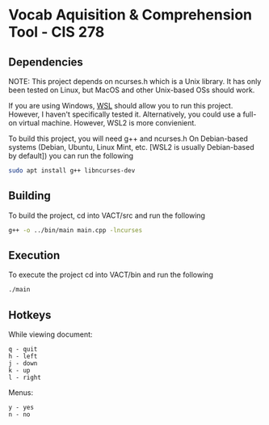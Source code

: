 # Vocab Aquisition & Comprehension Tool - CIS 278

## Dependencies
NOTE: This project depends on ncurses.h which is a Unix library. It has only been tested on Linux, but MacOS and other Unix-based OSs should work. 

If you are using Windows, [WSL](https://learn.microsoft.com/en-us/windows/wsl/install) should allow you to run this project. However, I haven't specifically tested it. Alternatively, you could use a full-on virtual machine. However, WSL2 is more convienient.

To build this project, you will need g++ and ncurses.h
On Debian-based systems (Debian, Ubuntu, Linux Mint, etc. [WSL2 is usually Debian-based by default]) you can run the following
```bash
sudo apt install g++ libncurses-dev
```

## Building
To build the project, cd into VACT/src and run the following
```bash
g++ -o ../bin/main main.cpp -lncurses
```
## Execution
To execute the project cd into VACT/bin and run the following
```bash
./main
```

## Hotkeys
While viewing document:
```
q - quit
h - left
j - down
k - up
l - right
```
Menus:
```
y - yes
n - no
```





